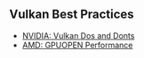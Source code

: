 ## Vulkan Best Practices

- [NVIDIA: Vulkan Dos and Donts](https://developer.nvidia.com/blog/vulkan-dos-donts/)
- [AMD: GPUOPEN Performance](https://gpuopen.com/performance/)
